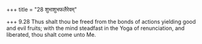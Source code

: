 +++
title = "28 शुभाशुभफलैरेवम्"

+++
9.28 Thus shalt thou be freed from the bonds of actions yielding good
and evil fruits; with the mind steadfast in the Yoga of renunciation,
and liberated, thou shalt come unto Me.
